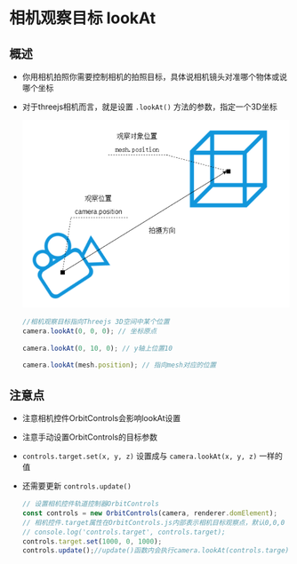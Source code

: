 # 相机观察目标 lookAt

## 概述

+ 你用相机拍照你需要控制相机的拍照目标，具体说相机镜头对准哪个物体或说哪个坐标
+ 对于threejs相机而言，就是设置 `.lookAt()` 方法的参数，指定一个3D坐标

  ![相机观察目标](images/相机观察目标.jpg)

  ```js
  //相机观察目标指向Threejs 3D空间中某个位置
  camera.lookAt(0, 0, 0); // 坐标原点
  ```

  ```js
  camera.lookAt(0, 10, 0); // y轴上位置10
  ```

  ```js
  camera.lookAt(mesh.position); // 指向mesh对应的位置
  ```

## 注意点

+ 注意相机控件OrbitControls会影响lookAt设置
+ 注意手动设置OrbitControls的目标参数
+ `controls.target.set(x, y, z)` 设置成与 `camera.lookAt(x, y, z)` 一样的值
+ 还需要更新 `controls.update()`

  ```js
  // 设置相机控件轨道控制器OrbitControls
  const controls = new OrbitControls(camera, renderer.domElement);
  // 相机控件.target属性在OrbitControls.js内部表示相机目标观察点，默认0,0,0
  // console.log('controls.target', controls.target);
  controls.target.set(1000, 0, 1000);
  controls.update();//update()函数内会执行camera.lookAt(controls.targe)
  ```
